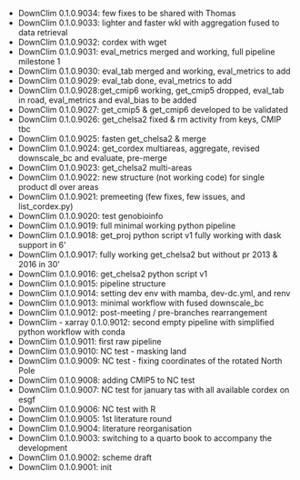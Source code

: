 -   DownClim 0.1.0.9034: few fixes to be shared with Thomas
-   DownClim 0.1.0.9033: lighter and faster wkl with aggregation fused to data retrieval
-   DownClim 0.1.0.9032: cordex with wget
-   DownClim 0.1.0.9031: eval_metrics merged and working, full pipeline milestone 1
-   DownClim 0.1.0.9030: eval_tab merged and working, eval_metrics to add
-   DownClim 0.1.0.9029: eval_tab done, eval_metrics to add
-   DownClim 0.1.0.9028:get_cmip6 working, get_cmip5 dropped, eval_tab in road, eval_metrics and eval_bias to be added
-   DownClim 0.1.0.9027: get_cmip5 & get_cmip6 developed to be validated
-   DownClim 0.1.0.9026: get_chelsa2 fixed & rm activity from keys, CMIP tbc
-   DownClim 0.1.0.9025: fasten get_chelsa2 & merge
-   DownClim 0.1.0.9024: get_cordex multiareas, aggregate, revised downscale_bc and evaluate, pre-merge
-   DownClim 0.1.0.9023: get_chelsa2 multi-areas
-   DownClim 0.1.0.9022: new structure (not working code) for single product dl over areas
-   DownClim 0.1.0.9021: premeeting (few fixes, few issues, and list_cordex.py)
-   DownClim 0.1.0.9020: test genobioinfo
-   DownClim 0.1.0.9019: full minimal working python pipeline
-   DownClim 0.1.0.9018: get_proj python script v1 fully working with dask support in 6'
-   DownClim 0.1.0.9017: fully working get_chelsa2 but without pr 2013 & 2016 in 30'
-   DownClim 0.1.0.9016: get_chelsa2 python script v1
-   DownClim 0.1.0.9015: pipeline structure
-   DownClim 0.1.0.9014: setting dev env with mamba, dev-dc.yml, and renv
-   DownClim 0.1.0.9013: minimal workflow with fused downscale_bc
-   DownClim 0.1.0.9012: post-meeting / pre-branches rearrangement
-   DownClim - xarray 0.1.0.9012: second empty pipeline with simplified python workflow with conda
-   DownClim 0.1.0.9011: first raw pipeline
-   DownClim 0.1.0.9010: NC test - masking land
-   DownClim 0.1.0.9009: NC test - fixing coordinates of the rotated North Pole
-   DownClim 0.1.0.9008: adding CMIP5 to NC test
-   DownClim 0.1.0.9007: NC test for january tas with all available cordex on esgf
-   DownClim 0.1.0.9006: NC test with R
-   DownClim 0.1.0.9005: 1st literature round
-   DownClim 0.1.0.9004: literature reorganisation
-   DownClim 0.1.0.9003: switching to a quarto book to accompany the development
-   DownClim 0.1.0.9002: scheme draft
-   DownClim 0.1.0.9001: init
